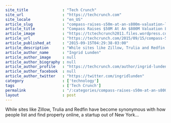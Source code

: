 ```yaml
---
site_title               : "Tech Crunch"
site_url                 : "https://techcrunch.com"
site_locale              : "en_US"
article_slug             : "compass-raises-s50m-at-an-s800m-valuation-led-by-ivp-to-supersize-its-real-estate-platform"
article_title            : "Compass Raises $50M At An $800M Valuation Led By IVP To Supersize Its Real Estate Platform"
article_image            : "https://tctechcrunch2011.files.wordpress.com/2015/09/screen-shot-2015-09-15-at-10-17-49.png?w=764&h=400&crop=1"
article_url              : "https://techcrunch.com/2015/09/15/compass-50m-real-estate/"
article_published_at     : "2015-09-15T04:29:38-03:00"
article_description      : "While sites like Zillow, Trulia and Redfin have become synonymous with how people list and find property online, a startup out of New York..."
article_author_name      : "Ingrid Lunden"
article_author_image     : null
article_author_biography : null
article_author_profile   : "https://techcrunch.com/author/ingrid-lunden/"
article_author_facebook  : null
article_author_twitter   : "https://twitter.com/ingridlunden"
category                 : ['technology']
tags                     : ['Tech Crunch']
permalink                : "/:categories/compass-raises-s50m-at-an-s800m-valuation-led-by-ivp-to-supersize-its-real-estate-platform/"
layout                   : post
---
```


While sites like Zillow, Trulia and Redfin have become synonymous with how people list and find property online, a startup out of New York...
